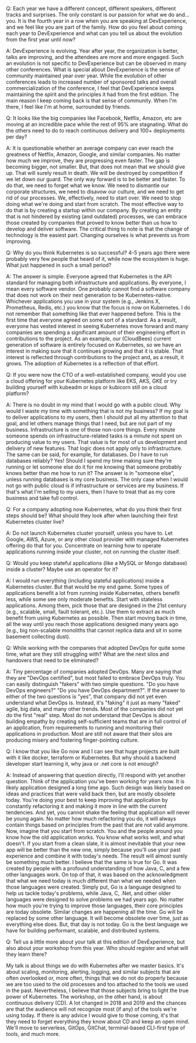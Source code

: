 Q: Each year we have a different concept, different speakers, different tracks and surprises. The only constant is our passion for what we do and... you. It is the fourth year in a row when you are speaking at DevExperience, and we feel like you are part of the family. How do you feel about coming each year to DevExperience and what can you tell us about the evolution from the first year until now?

A: DevExperience is evolving. Year after year, the organization is better, talks are improving, and the attendees are more and more engaged. Such an evolution is not specific to DevExperience but can be observed in many other conferences. What is special about DevExperience is the sense of community maintained year over year. While the evolution of other conferences leads to increased number of sponsored talks and overall commercialization of the conference, I feel that DevExperience keeps maintaining the spirit and the principles it had from the first edition. The main reason I keep coming back is that sense of community. When I'm there, I feel like I'm at home, surrounded by friends.

Q: It looks like the big companies like Facebook, Netflix, Amazon, etc are moving at an incredible pace while the rest of 95% are stagnating. What do the others need to do to reach continuous delivery and 100+ deployments per day?

A: It is questionable whether an average company can ever reach the greatness of Netflix, Amazon, Google, and similar companies. No matter how much we improve, they are progressing even faster. The gap is becoming bigger, not smaller. But, that does not mean that we should give up. That will surely result in death. We will be destroyed by competition if we let down our guard. The only way forward is to be better and faster. To do that, we need to forget what we know. We need to dismantle our corporate structures, we need to disavow our culture, and we need to get rid of our processes. We, effectively, need to start over. We need to stop doing what we're doing and start from scratch. The most effective way to do that is by creating a startup within our company. By creating an entity that is not hindered by existing (and outdated) processes, we can embrace those created by companies that proved to know better than us how to develop and deliver software. The critical thing to note is that the change of technology is the easiest part. Changing ourselves is what prevents us from improving.
 
Q: Why do you think Kubernetes is so successful? 4-5 years ago there were probably very few people that heard of it, while now the ecosystem is huge. What just happened in such a small period?

A: The answer is simple. Everyone agreed that Kubernetes is the API standard for managing both infrastructure and applications. By everyone, I mean every software vendor. One probably cannot find a software company that does not work on their next generation to be Kubernetes-native. Whichever applications you use in your system (e.g., Jenkins X, Prometheus, Redis, etc.) you know that the focus is now on Kubernetes. I do not remember that something like that ever happened before. This is the first time that everyone agreed on some sort of a standard. As a result, everyone has vested interest in seeing Kubernetes move forward and many companies are spending a significant amount of their engineering effort in contributions to the project. As an example, our (CloudBees) current generation of software is entirely focused on Kubernetes, so we have an interest in making sure that it continues growing and that it is stable. That interest is reflected through contributions to the project and, as a result, it grows. The adoption of Kubernetes is a reflection of that effort.

Q: If you were now the CTO of a well-established company, would you use a cloud offering for your Kubernetes platform like EKS, AKS, GKE or try building yourself with kubeadm or kops or kubicorn still on a cloud platform?

A: There is no doubt in my mind that I would go with a public cloud. Why would I waste my time with something that is not my business? If my goal is to deliver applications to my users, then I should put all my attention to that goal, and let others manage things that I need, but are not part of my business. Infrastructure is one of those non-core things. Every minute someone spends on infrastructure-related tasks is a minute not spent on producing value to my users. That value is for most of us development and delivery of new features. That logic does not apply only to infrastructure. The same can be said, for example, for databases. Do I have to run databases reliably? Yes! Should I spend my time making sure they're running or let someone else do it for me knowing that someone probably knows better than me how to run it? The answer is in "someone else", unless running databases is my core business. The only case when I would not go with public cloud is if infrastructure or services are my business. If that's what I'm selling to my users, then I have to treat that as my core business and take full control.

Q: For a company adopting now Kubernetes, what do you think their first steps should be? What should they look after when launching their first Kubernetes cluster live?

A: Do not launch Kubernetes cluster yourself, unless you have to. Let Google, AWS, Azure, or any other cloud provider with managed Kubernetes offering do that for you. Concentrate on learning how to operate applications running inside your cluster, not on running the cluster itself.

Q: Would you keep stateful applications (like a MySQL or Mongo database) inside a cluster? Maybe use an operator for it?

A: I would run everything (including stateful applications) inside a Kubernetes cluster. But that would be my end game. Some types of applications benefit a lot from running inside Kubernetes, others benefit less, while some see only moderate benefits. Start with stateless applications. Among them, pick those that are designed in the 21st century (e.g., scalable, small, fault tolerant, etc.). Use them to extract as much benefit from using Kubernetes as possible. Then start moving back in time, all the way until you reach those applications designed many years ago (e.g., big non-scalable monoliths that cannot replica data and sit in some basement collecting dust).

Q: While working with the companies that adopted DevOps for quite some time, what are they still struggling with? What are the next silos and handovers that need to be eliminated?

A: Tiny percentage of companies adopted DevOps. Many are saying that they are "DevOps certified", but most failed to embrace DevOps truly. You can easily distinguish "fakers" with two simple questions. "Do you have DevOps engineers?" "Do you have DevOps department?". If the answer to either of the two questions is "yes", that company did not yet even understand what DevOps is. Instead, it's "faking" it just as many "faked" agile, big data, and many other trends. Most of the companies did not yet do the first "real" step. Most do not understand that DevOps is about building empathy by creating self-sufficient teams that are in full control of an application, from requirements to running and monitoring their applications in production. Most are still not aware that their silos are producing misery and fostering finger-pointing culture.

Q: I know that you like Go now and I can see that huge projects are built with it like docker, terraform or Kubernetes. But why should a backend developer start learning it, why java or .net core is not enough?

A: Instead of answering that question directly, I'll respond with yet another question. Think of the application you've been working for years now. It is likely application designed a long time ago. Such design was likely based on ideas and practices that were valid back then, but are mostly obsolete today. You're doing your best to keep improving that application by constantly refactoring it and making it more in line with the current tendencies. And yet, you cannot shake the feeling that application will never be young again. No matter how much refactoring you do, it will always contain things based on principles from the past that are not valid anymore. Now, imagine that you start from scratch. You and the people around you know how the old application works. You know what works well, and what doesn't. If you start from a clean slate, it is almost inevitable that your new app will be better than the new one, simply because you'll use your past experience and combine it with today's needs. The result will almost surely be something much better. I believe that the same is true for Go. It was created by people with a profound understanding of how Java, C, and a few other languages work. On top of that, it was based on the acknowledgment that what we need today is much different than what we needed when those languages were created. Simply put, Go is a language designed to help us tackle today's problems, while Java, C, .Net, and other older languages were designed to solve problems we had years ago. No matter how much you're trying to improve those languages, their core principles are today obsolete. Similar changes are happening all the time. Go will be replaced by some other language. It will become obsolete over time, just as everything else does. But, that day is not today. Go is the best language we have for building performant, scalable, and distributed systems.

Q: Tell us a little more about your talk at this edition of DevExperience, but also about your workshop from this year. Who should register and what will they learn there?

My talk is about things we do with Kubernetes after we master basics. It's about scaling, monitoring, alerting, logging, and similar subjects that are often overlooked or, more often, things that we do not do properly because we are too used to the old processes and too attached to the tools we used in the past. Nevertheless, I believe that those subjects bring to light the true power of Kubernetes. The workshop, on the other hand, is about continuous delivery (CD). A lot changed in 2018 and 2019 and the chances are that the audience will not recognize most (if any) of the tools we're using today. If there is any advice I would give to those coming, it's that they need to forget everything they know about CD and keep an open mind. We'll move to serverless, GitOps, GitChat, terminal-based CLI-first type of tools, and much more.